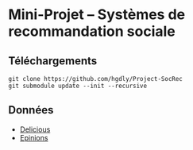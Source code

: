 # Mini-Projet – Systèmes de recommandation sociale

## Téléchargements

```git
git clone https://github.com/hgdly/Project-SocRec
git submodule update --init --recursive
```

## Données

- [Delicious](https://grouplens.org/datasets/hetrec-2011/)
- [Epinions](https://www.cse.msu.edu/~tangjili/datasetcode/truststudy.htm)